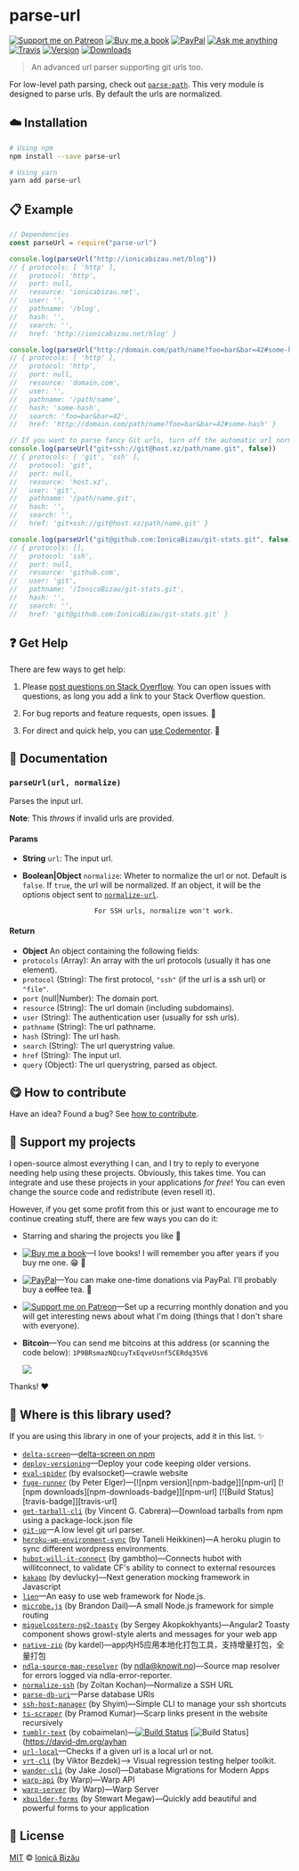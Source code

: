 <!-- Please do not edit this file. Edit the `blah` field in the `package.json` instead. If in doubt, open an issue. -->


# parse-url

 [![Support me on Patreon][badge_patreon]][patreon] [![Buy me a book][badge_amazon]][amazon] [![PayPal][badge_paypal_donate]][paypal-donations] [![Ask me anything](https://img.shields.io/badge/ask%20me-anything-1abc9c.svg)](https://github.com/IonicaBizau/ama) [![Travis](https://img.shields.io/travis/IonicaBizau/parse-url.svg)](https://travis-ci.org/IonicaBizau/parse-url/) [![Version](https://img.shields.io/npm/v/parse-url.svg)](https://www.npmjs.com/package/parse-url) [![Downloads](https://img.shields.io/npm/dt/parse-url.svg)](https://www.npmjs.com/package/parse-url)

> An advanced url parser supporting git urls too.

For low-level path parsing, check out [`parse-path`](https://github.com/IonicaBizau/parse-path). This very module is designed to parse urls. By default the urls are normalized.

## :cloud: Installation

```sh
# Using npm
npm install --save parse-url

# Using yarn
yarn add parse-url
```


## :clipboard: Example



```js
// Dependencies
const parseUrl = require("parse-url")

console.log(parseUrl("http://ionicabizau.net/blog"))
// { protocols: [ 'http' ],
//   protocol: 'http',
//   port: null,
//   resource: 'ionicabizau.net',
//   user: '',
//   pathname: '/blog',
//   hash: '',
//   search: '',
//   href: 'http://ionicabizau.net/blog' }

console.log(parseUrl("http://domain.com/path/name?foo=bar&bar=42#some-hash"))
// { protocols: [ 'http' ],
//   protocol: 'http',
//   port: null,
//   resource: 'domain.com',
//   user: '',
//   pathname: '/path/name',
//   hash: 'some-hash',
//   search: 'foo=bar&bar=42',
//   href: 'http://domain.com/path/name?foo=bar&bar=42#some-hash' }

// If you want to parse fancy Git urls, turn off the automatic url normalization
console.log(parseUrl("git+ssh://git@host.xz/path/name.git", false))
// { protocols: [ 'git', 'ssh' ],
//   protocol: 'git',
//   port: null,
//   resource: 'host.xz',
//   user: 'git',
//   pathname: '/path/name.git',
//   hash: '',
//   search: '',
//   href: 'git+ssh://git@host.xz/path/name.git' }

console.log(parseUrl("git@github.com:IonicaBizau/git-stats.git", false))
// { protocols: [],
//   protocol: 'ssh',
//   port: null,
//   resource: 'github.com',
//   user: 'git',
//   pathname: '/IonicaBizau/git-stats.git',
//   hash: '',
//   search: '',
//   href: 'git@github.com:IonicaBizau/git-stats.git' }
```



## :question: Get Help

There are few ways to get help:

 1. Please [post questions on Stack Overflow](https://stackoverflow.com/questions/ask). You can open issues with questions, as long you add a link to your Stack Overflow question.
 2. For bug reports and feature requests, open issues. :bug:

 3. For direct and quick help, you can [use Codementor](https://www.codementor.io/johnnyb). :rocket:



## :memo: Documentation


### `parseUrl(url, normalize)`
Parses the input url.

**Note**: This *throws* if invalid urls are provided.

#### Params

- **String** `url`: The input url.
- **Boolean|Object** `normalize`: Wheter to normalize the url or not.                         Default is `false`. If `true`, the url will
                        be normalized. If an object, it will be the
                        options object sent to [`normalize-url`](https://github.com/sindresorhus/normalize-url).

                        For SSH urls, normalize won't work.

#### Return
- **Object** An object containing the following fields:
 - `protocols` (Array): An array with the url protocols (usually it has one element).
 - `protocol` (String): The first protocol, `"ssh"` (if the url is a ssh url) or `"file"`.
 - `port` (null|Number): The domain port.
 - `resource` (String): The url domain (including subdomains).
 - `user` (String): The authentication user (usually for ssh urls).
 - `pathname` (String): The url pathname.
 - `hash` (String): The url hash.
 - `search` (String): The url querystring value.
 - `href` (String): The input url.
 - `query` (Object): The url querystring, parsed as object.



## :yum: How to contribute
Have an idea? Found a bug? See [how to contribute][contributing].


## :sparkling_heart: Support my projects

I open-source almost everything I can, and I try to reply to everyone needing help using these projects. Obviously,
this takes time. You can integrate and use these projects in your applications *for free*! You can even change the source code and redistribute (even resell it).

However, if you get some profit from this or just want to encourage me to continue creating stuff, there are few ways you can do it:

 - Starring and sharing the projects you like :rocket:
 - [![Buy me a book][badge_amazon]][amazon]—I love books! I will remember you after years if you buy me one. :grin: :book:
 - [![PayPal][badge_paypal]][paypal-donations]—You can make one-time donations via PayPal. I'll probably buy a ~~coffee~~ tea. :tea:
 - [![Support me on Patreon][badge_patreon]][patreon]—Set up a recurring monthly donation and you will get interesting news about what I'm doing (things that I don't share with everyone).
 - **Bitcoin**—You can send me bitcoins at this address (or scanning the code below): `1P9BRsmazNQcuyTxEqveUsnf5CERdq35V6`

    ![](https://i.imgur.com/z6OQI95.png)

Thanks! :heart:


## :dizzy: Where is this library used?
If you are using this library in one of your projects, add it in this list. :sparkles:


 - [`delta-screen`](https://github.com/carlosmarte/delta-screen#readme)—[delta-screen on npm](https://www.npmjs.com/package/delta-screen)
 - [`deploy-versioning`](https://github.com/educastellano/deploy-versioning#readme)—Deploy your code keeping older versions.
 - [`eval-spider`](https://github.com/evalsocket/eval-spider/blob/master/README.md) (by evalsocket)—crawle website
 - [`fuge-runner`](https://github.com/apparatus/fuge-runner#readme) (by Peter Elger)—[![npm version][npm-badge]][npm-url] [![npm downloads][npm-downloads-badge]][npm-url] [![Build Status][travis-badge]][travis-url]
 - [`get-tarball-cli`](https://npmjs.com/package/get-tarball-cli) (by Vincent G. Cabrera)—Download tarballs from npm using a package-lock.json file
 - [`git-up`](https://github.com/IonicaBizau/git-up)—A low level git url parser.
 - [`heroku-wp-environment-sync`](https://github.com/taneliheikkinen/heroku-wp-environment-sync#readme) (by Taneli Heikkinen)—A heroku plugin to sync different wordpress environments.
 - [`hubot-will-it-connect`](https://github.com/gambtho/hubot-will-it-connect#readme) (by gambtho)—Connects hubot with willitconnect, to validate CF's ability to connect to external resources
 - [`kakapo`](https://github.com/devlucky/Kakapo.js#readme) (by devlucky)—Next generation mocking framework in Javascript
 - [`lien`](https://github.com/LienJS/Lien)—An easy to use web framework for Node.js.
 - [`microbe.js`](https://github.com/Aweary/microbe.js) (by Brandon Dail)—A small Node.js framework for simple routing
 - [`miguelcostero-ng2-toasty`](https://github.com/akserg/ng2-toasty) (by Sergey Akopkokhyants)—Angular2 Toasty component shows growl-style alerts and messages for your web app
 - [`native-zip`](https://npmjs.com/package/native-zip) (by kardel)—app内H5应用本地化打包工具，支持增量打包，全量打包
 - [`ndla-source-map-resolver`](https://npmjs.com/package/ndla-source-map-resolver) (by ndla@knowit.no)—Source map resolver for errors logged via ndla-error-reporter.
 - [`normalize-ssh`](https://github.com/zkochan/normalize-ssh#readme) (by Zoltan Kochan)—Normalize a SSH URL
 - [`parse-db-uri`](https://github.com/IonicaBizau/parse-db-uri#readme)—Parse database URIs
 - [`ssh-host-manager`](https://github.com/shyim/ssh-session-manager#readme) (by Shyim)—Simple CLI to manage your ssh shortcuts
 - [`ts-scraper`](https://github.com/pskd73/ts-scraper#readme) (by Pramod Kumar)—Scarp links present in the website recursively
 - [`tumblr-text`](https://npmjs.com/package/tumblr-text) (by cobaimelan)—[![Build Status](http://img.shields.io/travis/ayhankuru/tumblr-text.svg?style=flat-square)](https://travis-ci.org/ayhankuru/tumblr-text) [![Build Status](https://img.shields.io/david/ayhankuru/tumblr-text.svg?style=flat-square)](https://david-dm.org/ayhan
 - [`url-local`](https://github.com/IonicaBizau/url-local#readme)—Checks if a given url is a local url or not.
 - [`vrt-cli`](https://github.com/cesarferreira/vrt-cli#readme) (by Viktor Bezdek)—> Visual regression testing helper toolkit.
 - [`wander-cli`](https://github.com/dividedbyzeroco/wander-js#readme) (by Jake Josol)—Database Migrations for Modern Apps
 - [`warp-api`](https://github.com/dividedbyzeroco/warp-api#readme) (by Warp)—Warp API
 - [`warp-server`](https://github.com/dividedbyzeroco/warp-server#readme) (by Warp)—Warp Server
 - [`xbuilder-forms`](https://github.com/stewartmegaw/xBuilderForms#readme) (by Stewart Megaw)—Quickly add beautiful and powerful forms to your application

## :scroll: License

[MIT][license] © [Ionică Bizău][website]

[badge_patreon]: http://ionicabizau.github.io/badges/patreon.svg
[badge_amazon]: http://ionicabizau.github.io/badges/amazon.svg
[badge_paypal]: http://ionicabizau.github.io/badges/paypal.svg
[badge_paypal_donate]: http://ionicabizau.github.io/badges/paypal_donate.svg
[patreon]: https://www.patreon.com/ionicabizau
[amazon]: http://amzn.eu/hRo9sIZ
[paypal-donations]: https://www.paypal.com/cgi-bin/webscr?cmd=_s-xclick&hosted_button_id=RVXDDLKKLQRJW
[donate-now]: http://i.imgur.com/6cMbHOC.png

[license]: http://showalicense.com/?fullname=Ionic%C4%83%20Biz%C4%83u%20%3Cbizauionica%40gmail.com%3E%20(https%3A%2F%2Fionicabizau.net)&year=2015#license-mit
[website]: https://ionicabizau.net
[contributing]: /CONTRIBUTING.md
[docs]: /DOCUMENTATION.md

